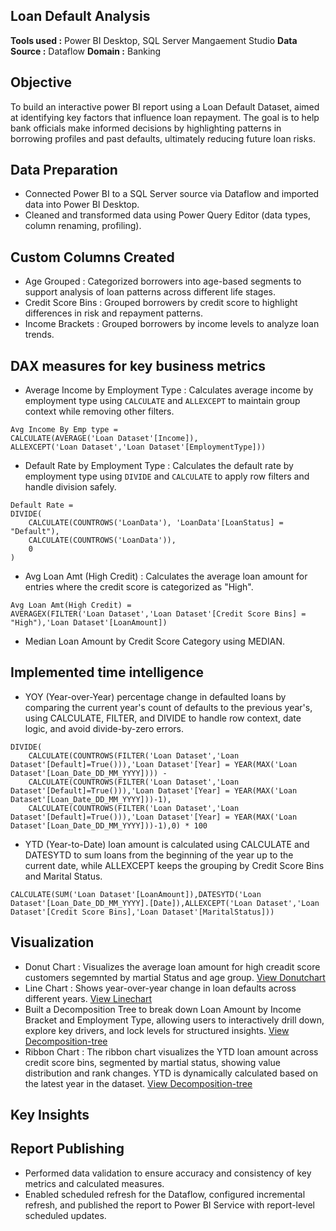
## Loan Default Analysis
**Tools used :** Power BI Desktop, SQL Server Mangaement Studio
**Data Source :** Dataflow
**Domain :** Banking

## Objective
To build an interactive power BI report using a Loan Default Dataset, aimed at identifying key factors that influence loan repayment. The goal is to help bank    officials make informed decisions by highlighting patterns in borrowing profiles and past defaults, ultimately reducing future loan risks.

## Data Preparation
- Connected Power BI to a SQL Server source via Dataflow and imported data into Power BI Desktop.
- Cleaned and transformed data using Power Query Editor (data types, column renaming, profiling).
## Custom Columns Created
- Age Grouped : Categorized borrowers into age-based segments to support analysis of loan patterns across different life stages.
- Credit Score Bins : Grouped borrowers by credit score to highlight differences in risk and repayment patterns.
- Income Brackets : Grouped borrowers by income levels to analyze loan trends.
## DAX measures for key business metrics
- Average Income by Employment Type : Calculates average income by employment type using `CALCULATE` and `ALLEXCEPT` to maintain group context while removing      other filters.
```dax
Avg Income By Emp type = 
CALCULATE(AVERAGE('Loan Dataset'[Income]),
ALLEXCEPT('Loan Dataset','Loan Dataset'[EmploymentType]))
```
- Default Rate by Employment Type : Calculates the default rate by employment type using `DIVIDE` and `CALCULATE` to apply row filters and handle division safely.
```dax
Default Rate = 
DIVIDE(
    CALCULATE(COUNTROWS('LoanData'), 'LoanData'[LoanStatus] = "Default"),
    CALCULATE(COUNTROWS('LoanData')),
    0
)
``` 
- Avg Loan Amt (High Credit) : Calculates the average loan amount for entries where the credit score is categorized as "High".
```
Avg Loan Amt(High Credit) = 
AVERAGEX(FILTER('Loan Dataset','Loan Dataset'[Credit Score Bins] = "High"),'Loan Dataset'[LoanAmount])
```
- Median Loan Amount by Credit Score Category using MEDIAN.
## Implemented time intelligence
- YOY (Year-over-Year) percentage change in defaulted loans by comparing the current year's count of defaults to the previous year's, using CALCULATE, FILTER, and   DIVIDE to handle row context, date logic, and avoid divide-by-zero errors.
```YOY Default Loan Change By Year = 
DIVIDE(
    CALCULATE(COUNTROWS(FILTER('Loan Dataset','Loan Dataset'[Default]=True())),'Loan Dataset'[Year] = YEAR(MAX('Loan Dataset'[Loan_Date_DD_MM_YYYY]))) - 
    CALCULATE(COUNTROWS(FILTER('Loan Dataset','Loan Dataset'[Default]=True())),'Loan Dataset'[Year] = YEAR(MAX('Loan Dataset'[Loan_Date_DD_MM_YYYY]))-1),
    CALCULATE(COUNTROWS(FILTER('Loan Dataset','Loan Dataset'[Default]=True())),'Loan Dataset'[Year] = YEAR(MAX('Loan Dataset'[Loan_Date_DD_MM_YYYY]))-1),0) * 100
```
- YTD (Year-to-Date) loan amount is calculated using CALCULATE and DATESYTD to sum loans from the beginning of the year up to the current date, while ALLEXCEPT      keeps the grouping by Credit Score Bins and Marital Status.
```YTD Loan Amount By Credit Score Bins & Martial Status = 
CALCULATE(SUM('Loan Dataset'[LoanAmount]),DATESYTD('Loan Dataset'[Loan_Date_DD_MM_YYYY].[Date]),ALLEXCEPT('Loan Dataset','Loan Dataset'[Credit Score Bins],'Loan Dataset'[MaritalStatus]))
```
## Visualization
- Donut Chart : Visualizes the average loan amount for high creadit score customers segemnted by martial Status and age group.
  [View Donutchart](images/Donutchart.png)
- Line Chart : Shows year-over-year change in loan defaults across different years.
  [View Linechart](images/Linechart.png)
- Built a Decomposition Tree to break down Loan Amount by Income Bracket and Employment Type, allowing users to interactively drill down, explore key drivers, and   lock levels for structured insights.
  [View Decomposition-tree](images/Decomposition-tree.png)
- Ribbon Chart : The ribbon chart visualizes the YTD loan amount across credit score bins, segmented by martial status, showing value distribution and rank          changes. YTD is dynamically calculated based on the latest year in the dataset.
  [View Decomposition-tree](images/Decomposition-tree.png)
## Key Insights

## Report Publishing
- Performed data validation to ensure accuracy and consistency of key metrics and calculated measures.
- Enabled scheduled refresh for the Dataflow, configured incremental refresh, and published the report to Power BI Service with report-level scheduled updates.

